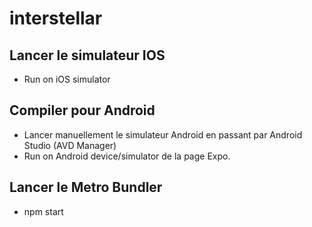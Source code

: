 # interstellar

## Lancer le simulateur IOS

- Run on iOS simulator

## Compiler pour Android

- Lancer manuellement le simulateur Android en passant par Android Studio (AVD Manager)
- Run on Android device/simulator de la page Expo.

## Lancer le Metro Bundler

- npm start
